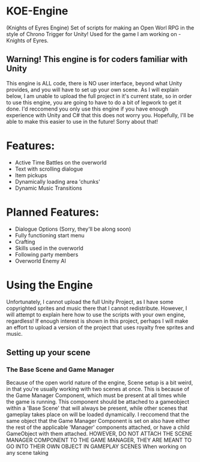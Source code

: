 # KOE-Engine
(Knights of Eyres Engine)
Set of scripts for making an Open Worl RPG in the style of Chrono Trigger for Unity!
Used for the game I am working on - Knights of Eyres.

## Warning! This engine is for coders familiar with Unity
This engine is ALL code, there is NO user interface, beyond what Unity provides, and you will have to set up your own scene. As I will explain below, I am unable to upload the full project in it's current state, so in order to use this engine, you are going to have to do a bit of legwork to get it done. I'd reccomend you only use this engine if you have enough experience with Unity and C# that this does not worry you. Hopefully, I'll be able to make this easier to use in the future! Sorry about that! 

# Features:
 - Active Time Battles on the overworld
 - Text with scrolling dialogue
 - Item pickups
 - Dynamically loading area 'chunks'
 - Dynamic Music Transitions

# Planned Features:
- Dialogue Options (Sorry, they'll be along soon)
- Fully functioning start menu
- Crafting
- Skills used in the overworld
- Following party members
- Overworld Enemy AI

# Using the Engine
Unfortunately, I cannot upload the full Unity Project, as I have some copyrighted sprites and music there that I cannot redistribute. However, I will attempt to explain here how to use the scripts with your own engine, regardless! If enough interest is shown in this project, perhaps I will make an effort to upload a version of the project that uses royalty free sprites and music.

## Setting up your scene

### The Base Scene and Game Manager
Because of the open world nature of the engine, Scene setup is a bit weird, in that you're usually working with two scenes at once. This is because of the Game Manager Component, which must be present at all times while the game is running. This component should be attached to a gameobject within a 'Base Scene' that will always be present, while other scenes that gameplay takes place on will be loaded dynamically.
I reccomend that the same object that the Game Manager Component is set on also have either the rest of the applicable 'Manager' components attached, or have a child GameObject with them attached. HOWEVER, DO NOT ATTACH THE SCENE MANAGER COMPONENT TO THE GAME MANAGER, THEY ARE MEANT TO GO INTO THEIR OWN OBJECT IN GAMEPLAY SCENES
When working on any scene taking
